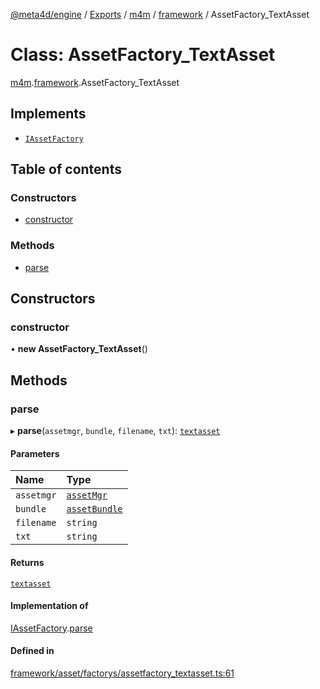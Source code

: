 [@meta4d/engine](../README.md) / [Exports](../modules.md) / [m4m](../modules/m4m.md) / [framework](../modules/m4m.framework.md) / AssetFactory\_TextAsset

# Class: AssetFactory\_TextAsset

[m4m](../modules/m4m.md).[framework](../modules/m4m.framework.md).AssetFactory_TextAsset

## Implements

- [`IAssetFactory`](../interfaces/m4m.framework.IAssetFactory.md)

## Table of contents

### Constructors

- [constructor](m4m.framework.AssetFactory_TextAsset.md#constructor)

### Methods

- [parse](m4m.framework.AssetFactory_TextAsset.md#parse)

## Constructors

### constructor

• **new AssetFactory_TextAsset**()

## Methods

### parse

▸ **parse**(`assetmgr`, `bundle`, `filename`, `txt`): [`textasset`](m4m.framework.textasset.md)

#### Parameters

| Name | Type |
| :------ | :------ |
| `assetmgr` | [`assetMgr`](m4m.framework.assetMgr.md) |
| `bundle` | [`assetBundle`](m4m.framework.assetBundle.md) |
| `filename` | `string` |
| `txt` | `string` |

#### Returns

[`textasset`](m4m.framework.textasset.md)

#### Implementation of

[IAssetFactory](../interfaces/m4m.framework.IAssetFactory.md).[parse](../interfaces/m4m.framework.IAssetFactory.md#parse)

#### Defined in

[framework/asset/factorys/assetfactory_textasset.ts:61](https://github.com/meta4d-me/meta4d-engine/blob/cf6bfe6/src/framework/asset/factorys/assetfactory_textasset.ts#L61)
